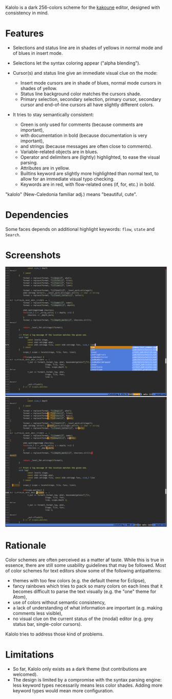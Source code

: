 Kalolo is a dark 256-colors scheme for the [kakoune](https://kakoune.org/) editor, designed with consistency in mind.


Features
========

- Selections and status line are in shades of yellows in normal mode and of blues in insert mode.
- Selections let the syntax coloring appear ("alpha blending").
- Cursor(s) and status line give an immediate visual clue on the mode:

    - Insert mode cursors are in shade of blues, normal mode cursors in shades of yellow.
    - Status line background color matches the cursors shade.
    - Primary selection, secondary selection, primary cursor, secondary cursor and
      end-of-line cursors all have slightly different colors.

- It tries to stay semantically consistent:

    - Green is only used for comments (because comments are important),
    - with documentation in bold (because documentation is very important),
    - and strings (because messages are often close to comments).
    - Variable-related objects are in blues.
    - Operator and delimiters are (lightly) highlighted, to ease the visual parsing.
    - Attributes are in yellow.
    - Builtins keyword are slightly more highlighted than normal text, to allow
      for an immediate visual typo checking.
    - Keywords are in red, with flow-related ones (if, for, etc.) in bold.

"kalolo" (New-Caledonia familiar adj.) means "beautiful, cute".


Dependencies
============

Some faces depends on additional highlight keywords: `flow`, `state` and `Search`.

Screenshots
===========

![Screenshot in insert mode](https://raw.githubusercontent.com/nojhan/kalolo/main/screen_insert.png)
![Screenshot in normal mode](https://raw.githubusercontent.com/nojhan/kalolo/main/screen_normal.png)


Rationale
=========

Color schemes are often perceived as a matter af taste.
While this is true in essence, there are still some usability guidelines that may be followed.
Most of color schemes for text editors show some of the following antipatterns:

- themes with too few colors (e.g. the default theme for Eclipse),
- fancy rainbows which tries to pack so many colors on each lines that it becomes difficult to parse the text visually (e.g. the "one" theme for Atom),
- use of colors without semantic consistency,
- a lack of understanding of what information are important (e.g. making comments less visible),
- no visual clue on the current status of the (modal) editor (e.g. grey status bar, single-color cursors).

Kalolo tries to address those kind of problems.


Limitations
===========

- So far, Kalolo only exists as a dark theme (but contributions are welcomed).
- The design is limited by a compromise with the syntax parsing engine: less keyword types necessarily means less color shades. Adding more keyword types would mean more configuration.
